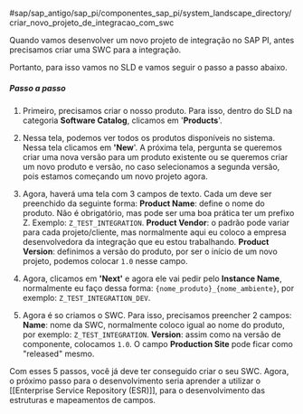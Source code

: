 #sap/sap_antigo/sap_pi/componentes_sap_pi/system_landscape_directory/criar_novo_projeto_de_integracao_com_swc

Quando vamos desenvolver um novo projeto de integração no SAP PI, antes precisamos criar uma SWC para a integração.

Portanto, para isso vamos no SLD e vamos seguir o passo a passo abaixo.

##### Passo a passo

1. Primeiro, precisamos criar o nosso produto. Para isso, dentro do SLD na categoria **Software Catalog**, clicamos em '**Products**'.

2. Nessa tela, podemos ver todos os produtos disponíveis no sistema. Nessa tela clicamos em **'New**'. A próxima tela, pergunta se queremos criar uma nova versão para um produto existente ou se queremos criar um novo produto e versão, no caso selecionamos a segunda versão, pois estamos começando um novo projeto agora.

3. Agora, haverá uma tela com 3 campos de texto. Cada um deve ser preenchido da seguinte forma:
   **Product Name**: define o nome do produto. Não é obrigatório, mas pode ser uma boa prática ter um prefixo Z. Exemplo: `Z_TEST_INTEGRATION`.
   **Product Vendor**: o padrão pode variar para cada projeto/cliente, mas normalmente aqui eu coloco a empresa desenvolvedora da integração que eu estou trabalhando.
   **Product Version**: definimos a versão do produto, por ser o início de um novo projeto, podemos colocar `1.0` nesse campo.

4. Agora, clicamos em **'Next'** e agora ele vai pedir pelo **Instance Name**, normalmente eu faço dessa forma: `{nome_produto}_{nome_ambiente}`, por exemplo: `Z_TEST_INTEGRATION_DEV`.

5. Agora é so criamos o SWC. Para isso, precisamos preencher 2 campos:
   **Name**: nome da SWC, normalmente coloco igual ao nome do produto, por exemplo: `Z_TEST_INTEGRATION`.
   **Version**: assim como na versão de componente, colocamos `1.0`.
   O campo **Production Site** pode ficar como "released" mesmo.

Com esses 5 passos, você já deve ter conseguido criar o seu SWC. Agora, o próximo passo para o desenvolvimento seria aprender a utilizar o [[Enterprise Service Repository (ESR)]], para o desenvolvimento das estruturas e mapeamentos de campos.